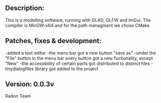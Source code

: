 
## Description:

This is a modelling software, running with GLAD, GLFW and ImGui. 
The compiler is MinGW-x64 and for the path managment we chose CMake.

## Patches, fixes & development:
-added a text editor
-the menu bar got a new button "save as"
-under the "File" button in the menu bar every button got a new fuctionality, except "New"
-the accessibility of certain parts got distributed to distinct files
-tinydialogfiles library got added to the project

## Version: 0.0.3v 

Radon Team